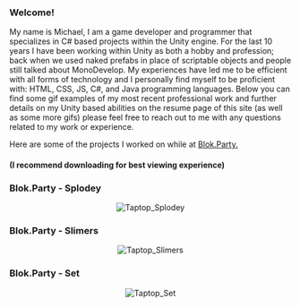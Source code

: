 ### Welcome!

My name is Michael, I am a game developer and programmer that specializes in C# based projects within the Unity engine. For the last 10 years I have been working within Unity as both a hobby and profession; back when we used naked prefabs in place of scriptable objects and people still talked about MonoDevelop. My experiences have led me to be efficient with all forms of technology and I personally find myself to be proficient with: HTML, CSS, JS, C#, and Java programming languages. Below you can find some gif examples of my most recent professional work and further details on my Unity based abilities on the resume page of this site (as well as some more gifs) please feel free to reach out to me with any questions related to my work or experience.

Here are some of the projects I worked on while at [Blok.Party.](www.linkedin.com/company/blok-party)
#### (I recommend downloading for best viewing experience)
### Blok.Party - Splodey
<p align="center">
  <img src= "https://raw.githubusercontent.com/miclede/portfolio/gh-pages/assets/images/splodey_compressed.gif" alt="Taptop_Splodey"/>
</p>

### Blok.Party - Slimers
<p align="center">
  <img src= "https://raw.githubusercontent.com/miclede/portfolio/gh-pages/assets/images/slimers_compressed.gif" alt="Taptop_Slimers"/>
</p>

### Blok.Party - Set
<p align="center">
  <img src= "https://raw.githubusercontent.com/miclede/portfolio/gh-pages/assets/images/set.gif" alt="Taptop_Set"/>
</p>
